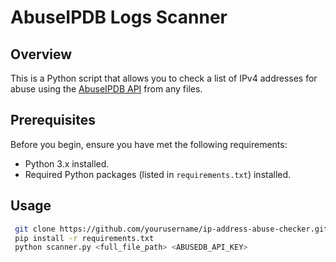 # AbuseIPDB Logs Scanner

## Overview

This is a Python script that allows you to check a list of IPv4 addresses for abuse using the [AbuseIPDB API](https://docs.abuseipdb.com/) from any files.

## Prerequisites

Before you begin, ensure you have met the following requirements:

- Python 3.x installed.
- Required Python packages (listed in `requirements.txt`) installed.

## Usage

  ```bash
   git clone https://github.com/yourusername/ip-address-abuse-checker.git
   pip install -r requirements.txt
   python scanner.py <full_file_path> <ABUSEDB_API_KEY>
